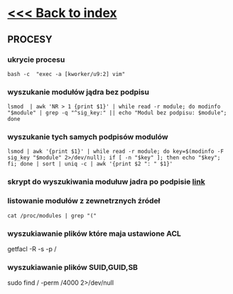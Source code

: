 # [<<< Back to index](../CEH_index.md)

## PROCESY


### ukrycie procesu
`bash -c  "exec -a [kworker/u9:2] vim"`

### wyszukanie modułów jądra bez podpisu

`lsmod  | awk 'NR > 1 {print $1}' | while read -r module; do modinfo "$module" | grep -q "^sig_key:" || echo "Modul bez podpisu: $module"; done`

### wyszukanie tych samych podpisów modulów

`lsmod | awk '{print $1}' | while read -r module; do key=$(modinfo -F sig_key "$module" 2>/dev/null); if [ -n "$key" ]; then echo "$key"; fi; done | sort | uniq -c | awk '{print $2 ": " $1}'`


### skrypt do wyszukiwania modułuw jadra po podpisie [link](../scripts/sig_key.sh)

### listowanie modułów z zewnetrznych źródeł
`cat /proc/modules | grep "("`

### wyszukiawanie plików które maja ustawione ACL
getfacl -R -s -p /

### wyszukiawanie plików SUID,GUID,SB
sudo find / -perm /4000 2>/dev/null

